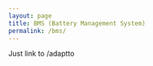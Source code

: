 ```yaml
---
layout: page
title: BMS (Battery Management System)
permalink: /bms/
---
```


Just link to /adaptto
